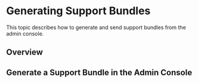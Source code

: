 # Generating Support Bundles

This topic describes how to generate and send support bundles from the admin console.

## Overview

## Generate a Support Bundle in the Admin Console

<!-- For example content, see https://docs.replicated.com/enterprise/troubleshooting-an-app  -->
